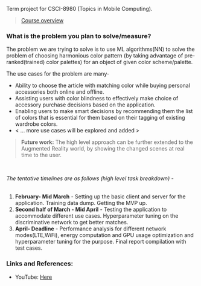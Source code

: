 Term project for CSCI-8980 (Topics in Mobile Computing).

> [Course overview](https://www-users.cs.umn.edu/~fengqian/8980_spring19.pdf)


### What is the problem you plan to solve/measure?

The problem we are trying to solve is to use ML algorithms(NN) to solve the problem of choosing harmonious color pattern (by taking advantage of pre-ranked(trained) color palettes) for an object of given color scheme/palette. 

The use cases for the problem are many-
- Ability to choose the article with matching color while buying personal accessories both online and offline. 
- Assisting users with color blindness to effectively make choice of accessory purchase decisions based on the application.
- Enabling users to make smart decisions by recommending them the list of colors that is essential for them based on their tagging of existing wardrobe colors.
- < … more use cases will be explored and added >

> __Future work:__ The high level approach can be further extended to the Augmented Reality world, by showing the changed scenes at real time to the user.


</br>

_The tentative timelines are as follows (high level task breakdown) -_
</br> </br>
1) __February- Mid March__ - Setting up the basic client and server for the application. Training data dump. Getting the MVP up.
2) __Second half of March - Mid April__ - Testing the application to accommodate different use cases. Hyperparameter tuning on the discriminative network to get better matches. 
3) __April- Deadline__ - Performance analysis for different network modes(LTE,WiFi), energy computation and GPU usage optimization and hyperparameter tuning for the purpose. Final report compilation with test cases.


### Links and References: 

- YouTube: [Here](https://www.youtube.com/watch?v=U2f0vZ5cHF4)
